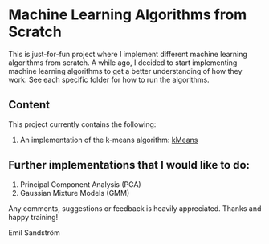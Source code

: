 # Machine Learning Algorithms from Scratch

This is just-for-fun project where I implement different machine learning algorithms from scratch. A while ago, I decided to start implementing machine learning algorithms to get a better understanding of how they work. See each specific folder for how to run the algorithms.

## Content
This project currently contains the following:
1. An implementation of the k-means algorithm: [kMeans](https://github.com/EmpanS/ML-from-Scratch/tree/master/kMeans)

## Further implementations that I would like to do:
1. Principal Component Analysis (PCA)
2. Gaussian Mixture Models (GMM)


Any comments, suggestions or feedback is heavily appreciated. Thanks and happy training!

Emil Sandström


